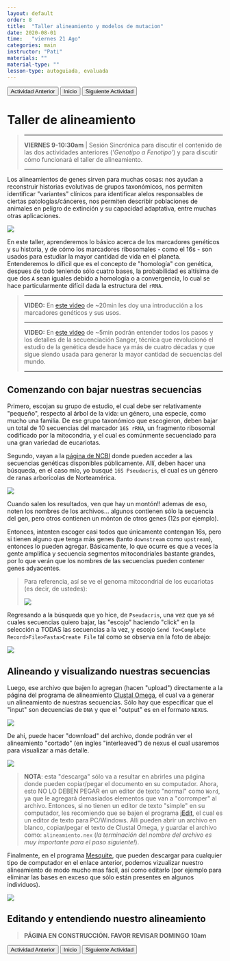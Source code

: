 ```yaml
---
layout: default
order: 8
title:  "Taller alineamiento y modelos de mutacion"
date: 2020-08-01
time:   "viernes 21 Ago"
categories: main
instructor: "Pati"
materials: ""
material-type: ""
lesson-type: autoguiada, evaluada
---
```


<a href="https://pesalerno.github.io/genetica-ago-2020/main/2020/06/08/7_geno-feno-2.html"><button>Actividad Anterior</button></a>		<a href="https://pesalerno.github.io/genetica-ago-2020/"><button>Inicio</button></a>    <a href="https://pesalerno.github.io/genetica-ago-2020/main/2020/06/09/9_proyectos-2.html"><button>Siguiente Actividad</button></a>

# Taller de alineamiento 




> -------------------
> 
> **VIERNES 9-10:30am** | Sesión Sincrónica para discutir el contenido de las dos actividades anteriores (*'Genotipo a Fenotipo'*) y para discutir cómo funcionará el taller de alineamiento. 
> 
> ------------------------ 
 
 
Los alineamientos de genes sirven para muchas cosas: nos ayudan a reconstruir historias evolutivas de grupos taxonómicos, nos permiten identificar "variantes" clínicos para identificar alelos responsables de ciertas patologías/cánceres, nos permiten describir poblaciones de animales en peligro de extinción y su capacidad adaptativa, entre muchas otras aplicaciones. 

![](https://github.com/pesalerno/genetica-ago-2020/blob/master/files/rDNA.png?raw=true)<br>

En este taller, aprenderemos lo básico acerca de los marcadores genéticos y su historia, y de cómo los marcadores ribosomales - como el 16s - son usados para estudiar la mayor cantidad de vida en el planeta. Entenderemos lo díficil que es el concepto de "homología" con genética, despues de todo teniendo sólo cuatro bases, la probabilidad es altísima de que dos `A` sean iguales debido a homología o a convergencia, lo cual se hace particularmente difícil dada la estructura del `rRNA`. 


>--------------------------
>
>**VIDEO:** En [este video](https://www.loom.com/share/38d12458cff845ca8fc47d7ab8302e1a) de ~20min les doy una introducción a los marcadores genéticos y sus usos.
>
>--------------------------
>
>**VIDEO:** En [este video](https://www.youtube.com/watch?v=wdS3j0TgbjM) de ~5min podrán entender todos los pasos y los detalles de la secuenciación Sanger, técnica que revolucionó el estudio de la genética desde hace ya más de cuatro décadas y que sigue siendo usada para generar la mayor cantidad de secuencias del mundo. 
>
>--------------------------



## Comenzando con bajar nuestras secuencias


Primero, escojan su grupo de estudio, el cual debe ser relativamente "pequeño", respecto al árbol de la vida: un género, una especie, como mucho una familia. De ese grupo taxonómico que escogieron, deben bajar un total de 10 secuencias del marcador `16S rRNA`, un fragmento ribosomal codificado por la mitocondria, y el cual es comúnmente secuenciado para una gran variedad de eucariotas. 


Segundo, vayan a la [página de NCBI](https://www.ncbi.nlm.nih.gov/nuccore/) donde pueden acceder a las secuencias genéticas disponibles públicamente. Allí, deben hacer una búsqueda, en el caso mío, yo busqué `16S Pseudacris`, el cual es un género de ranas arborícolas de Norteamérica. 

![](https://github.com/pesalerno/genetica-ago-2020/blob/master/files/ncbi.png?raw=true)<br>

Cuando salen los resultados, ven que hay un montón!! ademas de eso, noten los nombres de los archivos... algunos contienen sólo la secuencia del gen, pero otros contienen un mónton de otros genes (12s por ejemplo).



Entonces, intenten escoger casi todos que únicamente contengan 16s, pero si tienen alguno que tenga más genes (tanto `downstream` como `upstream`), entonces lo pueden agregar. Básicamente, lo que ocurre es que a veces la gente amplifica y secuencia segmentos mitocondriales bastante grandes, por lo que verán que los nombres de las secuencias pueden contener genes adyacentes. 

>Para referencia, así se ve el genoma mitocondrial de los eucariotas (es decir, de ustedes): 
>
>![](https://github.com/pesalerno/genetica-ago-2020/blob/master/files/mtDNA-genome.png?raw=true)<br>
>


Regresando a la búsqueda que yo hice, de `Pseudacris`, una vez que ya sé cuales secuencias quiero bajar, las "escojo" haciendo "click" en la selección a TODAS las secuencias a la vez, y escojo `Send To>Complete Record>File>Fasta>Create File` tal como se observa en la foto de abajo:

![](https://github.com/pesalerno/genetica-ago-2020/blob/master/files/pseudacris-download.png?raw=true)<br>


## Alineando y visualizando nuestras secuencias

Luego, ese archivo que bajen lo agregan (hacen "upload") directamente a la página del programa de alineamiento [Clustal Omega](https://www.ebi.ac.uk/Tools/msa/clustalo/), el cual va a generar un alineamiento de nuestras secuencias. Sólo hay que especificar que el "input" son decuencias de `DNA` y que el "output" es en el formato `NEXUS`.  

![](https://github.com/pesalerno/genetica-ago-2020/blob/master/files/clustal-input.png?raw=true)<br>

De ahi, puede hacer "download" del archivo, donde podrán ver el alineamiento "cortado" (en ingles "interleaved") de nexus el cual usaremos para visualizar a más detalle. 


![](https://github.com/pesalerno/genetica-ago-2020/blob/master/files/clustal-output.png?raw=true)<br>

>**NOTA**: esta "descarga" sólo va a resultar en abrirles una página donde pueden copiar/pegar el documento en su computador. Ahora, esto NO LO DEBEN PEGAR en un editor de texto "normal" como `Word`, ya que le agregará demasiados elementos que van a "corromper" al archivo. Entonces, si no tienen un editor de texto "simple" en su computador, les recomiendo que se bajen el programa [jEdit](http://www.jedit.org/), el cual es un editor de texto para PC/Windows. Alli pueden abrir un archivo en blanco, copiar/pegar el texto de Clustal Omega, y guardar el archivo como: `alineamiento.nex` (*la terminación del nombre del archivo es muy importante para el paso siguiente!*).


Finalmente, en el programa [Mesquite](https://www.mesquiteproject.org/Installation.html), que pueden descargar para cualquier tipo de computador en el enlace anterior, podemos vizualizar nuestro alineamiento de modo mucho mas fácil, así como editarlo (por ejemplo para eliminar las bases en exceso que sólo están presentes en algunos individuos).



![](https://github.com/pesalerno/genetica-ago-2020/blob/master/files/mesquite-align.png?raw=true)<br>

## Editando y entendiendo nuestro alineamiento


>**PÁGINA EN CONSTRUCCIÓN. FAVOR REVISAR DOMINGO 10am**

 
 
<a href="https://pesalerno.github.io/genetica-ago-2020/main/2020/06/08/7_geno-feno-2.html"><button>Actividad Anterior</button></a>		<a href="https://pesalerno.github.io/genetica-ago-2020/"><button>Inicio</button></a>    <a href="https://pesalerno.github.io/genetica-ago-2020/main/2020/06/09/9_proyectos-2.html"><button>Siguiente Actividad</button></a>






